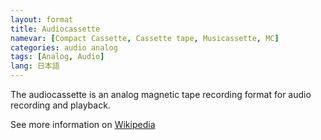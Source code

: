 ```yaml
---
layout: format
title: Audiocassette
namevar: [Compact Cassette, Cassette tape, Musicassette, MC]
categories: audio analog
tags: [Analog, Audio]
lang: 日本語
---
```


The audiocassette is an analog magnetic tape recording format for audio recording and playback.

See more information on [Wikipedia](https://en.wikipedia.org/wiki/Cassette_tape)

